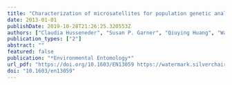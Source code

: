 ```yaml
---
title: "Characterization of microsatellites for population genetic analyses of the fungus-growing termite Odontotermes formosanus (Isoptera: Termitidae)"
date: 2013-01-01
publishDate: 2019-10-28T21:26:25.320553Z
authors: ["Claudia Husseneder", "Susan P. Garner", "Qiuying Huang", "Warren Booth", "Edward L. Vargo"]
publication_types: ["2"]
abstract: ""
featured: false
publication: "*Environmental Entomology*"
url_pdf: "https://doi.org/10.1603/EN13059 https://watermark.silverchair.com/ee42-1092.pdf?token=AQECAHi208BE49Ooan9kkhW_Ercy7Dm3ZL_9Cf3qfKAc485ysgAAAmcwggJjBgkqhkiG9w0BBwagggJUMIICUAIBADCCAkkGCSqGSIb3DQEHATAeBglghkgBZQMEAS4wEQQM_ZhnM4QEZNgnFDfBAgEQgIICGiLw3P3tSj0EVoRht_ZRZtWRM9Xig52JdO-6PhlzIlxYNc3sXEOhJGpxrWOyBojxk6gAZLw89q2g8ZPv5G0a6idmjLbz4v_pNT5cLFlESC1ePxFEeISrSA-4HdRM1aPiY6XwZvVAb4u_sEuCjqB81wPpNAtuB9Y0qWA4aucBO257NmloltI4JYxb0j7Co2Mq8cyhkHADqoM7Viz6ZRB343tpWPMdmnUOu2hwGVSM4t5-IF4amxOvqbmn4oPjRqsMtXCXJIUF0ZZnORzpiurJSqgPzPurtXg0TTXhcPv5lfoFrMCEicmm6ACTSyLkE8UqKjgoEhP-BWd8E7BnqSQZzG81WCB0RtgOAp1VqZbJYxoT7ltNqFhJJ9KNzFOsffmzblzEGf21JFxXzuz3B9N7YIXOSluyioqLCkxx6obh6gzfpNt5Pa7XcOfzwtvaLgEWv0m3bcIiyPb6pkzhnI0ZJ53xwLEZcz1rJLtnc92bQZGECp4I_fhU3hoUwyRpeEQjhZBgYCrHvD7uyGAl94TNmEZgt3JjTJrwwH_9QgH1A60USp7q2Jhbye3MIQD5yCXQH0pnaFcxZqIXv-7-hybR56aO7kXI566kX2phxlYzHGHn1RKcFcFtLm8EJcg8mwiIOKxqLWxcWEYRzNLnh6OH-ChvUnOLb-UjdoIaEqpPCLhsDBJp3pi4a7DdSyyNijOcTUTNpUdemZwjzw0"
doi: "10.1603/en13059"
---
```


